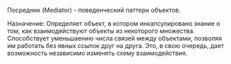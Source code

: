 Посредник (Mediator) -  поведенческий паттерн объектов. 

Назначение: Определяет объект, в котором инкапсулировано знание о том, как взаимодействуют объекты из некоторого множества. Способствует уменьшаению числа связей между объектами, позволяя им работать без явных ссылок друг на друга. Это, в свою очередь, дает возможность независимо изменять схему взаимодействия.
